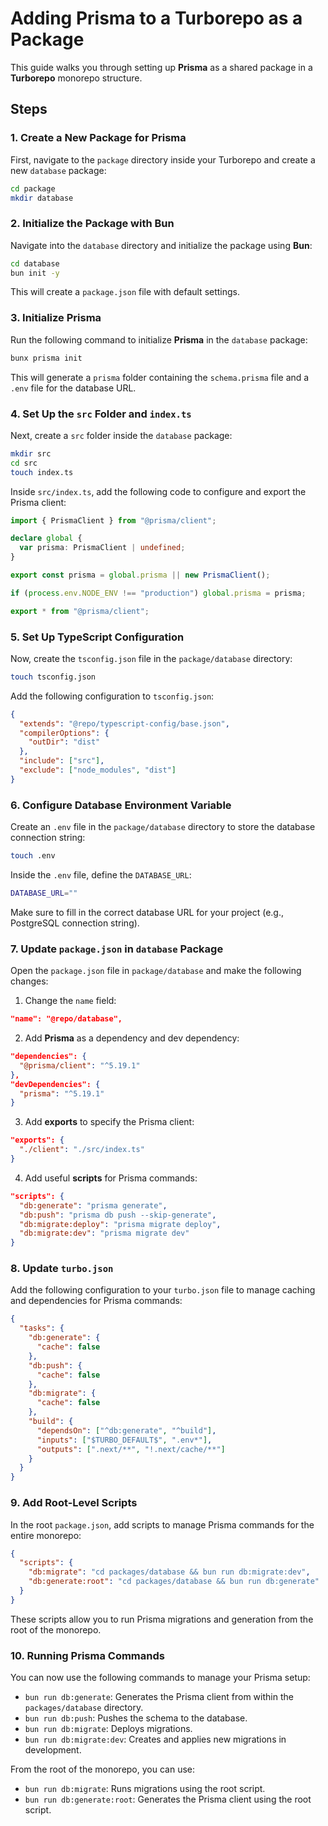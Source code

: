 # Adding Prisma to a Turborepo as a Package

This guide walks you through setting up **Prisma** as a shared package in a **Turborepo** monorepo structure.

## Steps

### 1. Create a New Package for Prisma

First, navigate to the `package` directory inside your Turborepo and create a new `database` package:

```bash
cd package
mkdir database
```

### 2. Initialize the Package with Bun

Navigate into the `database` directory and initialize the package using **Bun**:

```bash
cd database
bun init -y
```

This will create a `package.json` file with default settings.

### 3. Initialize Prisma

Run the following command to initialize **Prisma** in the `database` package:

```bash
bunx prisma init
```

This will generate a `prisma` folder containing the `schema.prisma` file and a `.env` file for the database URL.

### 4. Set Up the `src` Folder and `index.ts`

Next, create a `src` folder inside the `database` package:

```bash
mkdir src
cd src
touch index.ts
```

Inside `src/index.ts`, add the following code to configure and export the Prisma client:

```ts
import { PrismaClient } from "@prisma/client";

declare global {
  var prisma: PrismaClient | undefined;
}

export const prisma = global.prisma || new PrismaClient();

if (process.env.NODE_ENV !== "production") global.prisma = prisma;

export * from "@prisma/client";
```

### 5. Set Up TypeScript Configuration

Now, create the `tsconfig.json` file in the `package/database` directory:

```bash
touch tsconfig.json
```

Add the following configuration to `tsconfig.json`:

```json
{
  "extends": "@repo/typescript-config/base.json",
  "compilerOptions": {
    "outDir": "dist"
  },
  "include": ["src"],
  "exclude": ["node_modules", "dist"]
}
```

### 6. Configure Database Environment Variable

Create an `.env` file in the `package/database` directory to store the database connection string:

```bash
touch .env
```

Inside the `.env` file, define the `DATABASE_URL`:

```bash
DATABASE_URL=""
```

Make sure to fill in the correct database URL for your project (e.g., PostgreSQL connection string).

### 7. Update `package.json` in `database` Package

Open the `package.json` file in `package/database` and make the following changes:

1. Change the `name` field:

```json
"name": "@repo/database",
```

2. Add **Prisma** as a dependency and dev dependency:

```json
"dependencies": {
  "@prisma/client": "^5.19.1"
},
"devDependencies": {
  "prisma": "^5.19.1"
}
```

3. Add **exports** to specify the Prisma client:

```json
"exports": {
  "./client": "./src/index.ts"
}
```

4. Add useful **scripts** for Prisma commands:

```json
"scripts": {
  "db:generate": "prisma generate",
  "db:push": "prisma db push --skip-generate",
  "db:migrate:deploy": "prisma migrate deploy",
  "db:migrate:dev": "prisma migrate dev"
}
```

### 8. Update `turbo.json`

Add the following configuration to your `turbo.json` file to manage caching and dependencies for Prisma commands:

```json
{
  "tasks": {
    "db:generate": {
      "cache": false
    },
    "db:push": {
      "cache": false
    },
    "db:migrate": {
      "cache": false
    },
    "build": {
      "dependsOn": ["^db:generate", "^build"],
      "inputs": ["$TURBO_DEFAULT$", ".env*"],
      "outputs": [".next/**", "!.next/cache/**"]
    }
  }
}
```

### 9. Add Root-Level Scripts

In the root `package.json`, add scripts to manage Prisma commands for the entire monorepo:

```json
{
  "scripts": {
    "db:migrate": "cd packages/database && bun run db:migrate:dev",
    "db:generate:root": "cd packages/database && bun run db:generate"
  }
}
```

These scripts allow you to run Prisma migrations and generation from the root of the monorepo.

### 10. Running Prisma Commands

You can now use the following commands to manage your Prisma setup:

- `bun run db:generate`: Generates the Prisma client from within the `packages/database` directory.
- `bun run db:push`: Pushes the schema to the database.
- `bun run db:migrate`: Deploys migrations.
- `bun run db:migrate:dev`: Creates and applies new migrations in development.

From the root of the monorepo, you can use:

- `bun run db:migrate`: Runs migrations using the root script.
- `bun run db:generate:root`: Generates the Prisma client using the root script.
